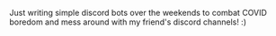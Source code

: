 Just writing simple discord bots over the weekends to combat COVID boredom and mess around with my friend's discord channels! :)